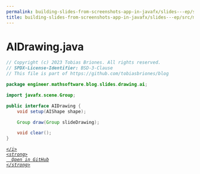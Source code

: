 ```yaml
---
permalink: building-slides-from-screenshots-app-in-javafx/slides---ep/src/main/java/engineer/mathsoftware/blog/slides/drawing/ai/AIDrawing.java.html
title: building-slides-from-screenshots-app-in-javafx/slides---ep/src/main/java/engineer/mathsoftware/blog/slides/drawing/ai/AIDrawing.java
---
```


# AIDrawing.java
```java
// Copyright (c) 2023 Tobias Briones. All rights reserved.
// SPDX-License-Identifier: BSD-3-Clause
// This file is part of https://github.com/tobiasbriones/blog

package engineer.mathsoftware.blog.slides.drawing.ai;

import javafx.scene.Group;

public interface AIDrawing {
    void setup(AIShape shape);

    Group draw(Group slideDrawing);

    void clear();
}

```
<div class="social open-gh-btn my-4">
  <a class="btn btn-github" href="https://github.com/tobiasbriones/blog/tree/main/swe/dev/java/javafx/drawing/productivity/building-slides-from-screenshots-app-in-javafx/slides---ep/src/main/java/engineer/mathsoftware/blog/slides/drawing/ai/AIDrawing.java" target="_blank">
    <i class="fab fa-github">
      
    </i>
    <strong>
      Open in GitHub
    </strong>
  </a>
</div>